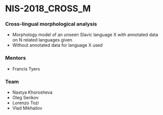 # NIS-2018_CROSS_M

### Cross-lingual morphological analysis

* Morphology model of an unseen Slavic language X with annotated data on N related languages given
* Without annotated data for language X used

### Mentors

* Francis Tyers

### Team

* Nastya Khorosheva
* Oleg Serikov
* Lorenzo Tozi
* Vlad Mikhailov
